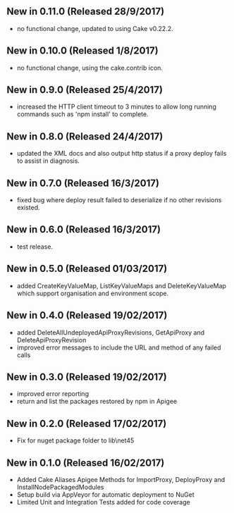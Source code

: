 ## New in 0.11.0 (Released 28/9/2017)
- no functional change, updated to using Cake v0.22.2.

## New in 0.10.0 (Released 1/8/2017)
- no functional change, using the cake.contrib icon.

## New in 0.9.0 (Released 25/4/2017)
- increased the HTTP client timeout to 3 minutes to allow long running commands such as 'npm install' to complete.

## New in 0.8.0 (Released 24/4/2017)
- updated the XML docs and also output http status if a proxy deploy fails to assist in diagnosis.

## New in 0.7.0 (Released 16/3/2017)
- fixed bug where deploy result failed to deserialize if no other revisions existed.

## New in 0.6.0 (Released 16/3/2017)
- test release.

## New in 0.5.0 (Released 01/03/2017)
- added CreateKeyValueMap, ListKeyValueMaps and DeleteKeyValueMap which support
  organisation and environment scope.

## New in 0.4.0 (Released 19/02/2017)
- added DeleteAllUndeployedApiProxyRevisions, GetApiProxy and DeleteApiProxyRevision
- improved error messages to include the URL and method of any failed calls

## New in 0.3.0 (Released 19/02/2017)
- improved error reporting
- return and list the packages restored by npm in Apigee

## New in 0.2.0 (Released 17/02/2017)
- Fix for nuget package folder to lib\net45

## New in 0.1.0 (Released 16/02/2017)
- Added Cake Aliases Apigee Methods for ImportProxy, DeployProxy and InstallNodePackagedModules
- Setup build via AppVeyor for automatic deployment to NuGet
- Limited Unit and Integration Tests added for code coverage
